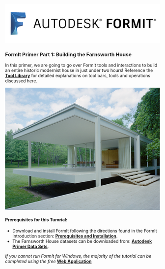 ![](/assets/b5030b43-df24-4259-ad6a-94bcad61bc78.png)

### FormIt Primer Part 1: Building the Farnsworth House

In this primer, we are going to go over FormIt tools and interactions to build an entire historic modernist house in just under two hours!  Reference the [**Tool Library**](../tool-library/tool-library.md) for detailed explanations on tool bars, tools and operations discussed here.

![](./images/49e004f3-d500-4890-9188-e8a87c1e396a-2.png)

#### Prerequisites for this Turorial:

* Download and install FormIt following the directions found in the FormIt Introduction section: [**Prerequisites and Installation**](../formit-introduction/prerequisites-and-installation.md).
* The Farnsworth House datasets can be downloaded from: [**Autodesk Primer Data Sets**](https://autodesk.app.box.com/s/thavswirrbflit27rbqzl26ljj7fu1uv).

_If you cannot run FormIt for Windows, the majority of the tutorial can be completed using the free_ [**Web Application**](https://formit.autodesk.com/app)

